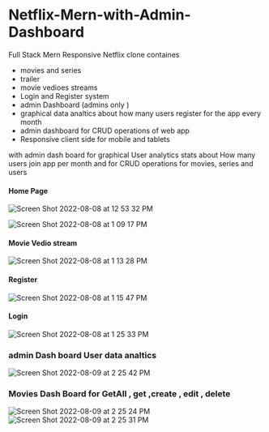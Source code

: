 # Netflix-Mern-with-Admin-Dashboard

Full Stack Mern Responsive Netflix clone containes
* movies and series 
* trailer
* movie vedioes streams
* Login and Register system
* admin Dashboard (admins only )
* graphical data analtics about how many users register for the app every month
* admin dashboard for CRUD operations of web app
* Responsive client side for mobile and tablets 

with admin dash board for graphical User analytics stats about How many users join app per month and for CRUD operations for movies, series and users

#### Home Page
![Screen Shot 2022-08-08 at 12 53 32 PM](https://user-images.githubusercontent.com/91483223/187032733-72561fe9-4cf7-472f-ace5-ce562441dbe1.png)
</br>

![Screen Shot 2022-08-08 at 1 09 17 PM](https://user-images.githubusercontent.com/91483223/187032751-36f06c96-69c2-4fb3-9421-38d5c25bdf74.png)
#### Movie Vedio stream 
![Screen Shot 2022-08-08 at 1 13 28 PM](https://user-images.githubusercontent.com/91483223/187032766-b853f277-84f1-4f26-af76-92f7bfe61178.png)
</br>
#### Register
![Screen Shot 2022-08-08 at 1 15 47 PM](https://user-images.githubusercontent.com/91483223/187032784-ba7561df-8f63-4c2a-9f16-9f22902440c9.png)
#### Login
![Screen Shot 2022-08-08 at 1 25 33 PM](https://user-images.githubusercontent.com/91483223/187032805-f23974da-fbe5-414d-b09b-09d155825e21.png)


### admin Dash board User data analtics 
![Screen Shot 2022-08-09 at 2 25 42 PM](https://user-images.githubusercontent.com/91483223/187032851-b7996cf7-843f-4199-a443-5ea5c453a8ce.png)
### Movies Dash Board for GetAll , get ,create , edit , delete 
![Screen Shot 2022-08-09 at 2 25 24 PM](https://user-images.githubusercontent.com/91483223/187032860-d8d63366-ca72-4855-b2da-67857513ba00.png)
</br>
![Screen Shot 2022-08-09 at 2 25 31 PM](https://user-images.githubusercontent.com/91483223/187032863-b61937ae-7dbb-4f44-93cb-105663ba2a08.png)
